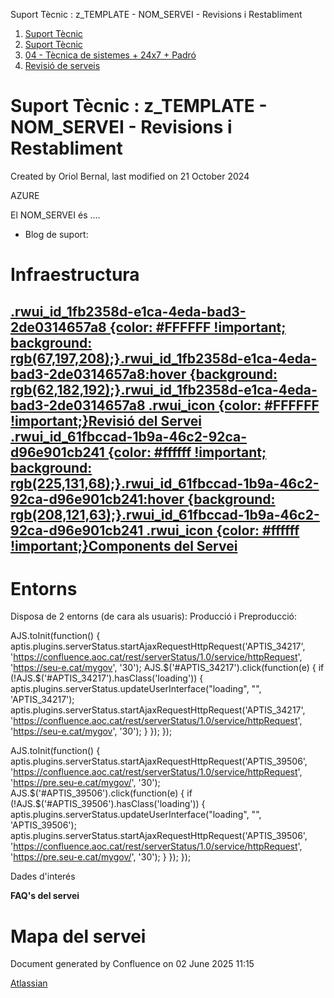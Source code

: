 Suport Tècnic : z\_TEMPLATE - NOM\_SERVEI - Revisions i Restabliment  

1.  [Suport Tècnic](index.md)
2.  [Suport Tècnic](13893782.md)
3.  [04 - Tècnica de sistemes + 24x7 + Padró](26313202.md)
4.  [Revisió de serveis](36340340.md)

Suport Tècnic : z\_TEMPLATE - NOM\_SERVEI - Revisions i Restabliment
====================================================================

Created by Oriol Bernal, last modified on 21 October 2024

AZURE

El NOM\_SERVEI és ....

*   Blog de suport: [](https://www.aoc.cat/2020/1000276271/mygov-disponible-15-octubre/)

Infraestructura
===============

[.rwui\_id\_1fb2358d-e1ca-4eda-bad3-2de0314657a8 {color: #FFFFFF !important; background: rgb(67,197,208);}.rwui\_id\_1fb2358d-e1ca-4eda-bad3-2de0314657a8:hover {background: rgb(62,182,192);}.rwui\_id\_1fb2358d-e1ca-4eda-bad3-2de0314657a8 .rwui\_icon {color: #FFFFFF !important;}Revisió del Servei](https://confluence.aoc.cat/pages/viewpage.action?pageId=41519461 "Revisió del Servei") [.rwui\_id\_61fbccad-1b9a-46c2-92ca-d96e901cb241 {color: #ffffff !important; background: rgb(225,131,68);}.rwui\_id\_61fbccad-1b9a-46c2-92ca-d96e901cb241:hover {background: rgb(208,121,63);}.rwui\_id\_61fbccad-1b9a-46c2-92ca-d96e901cb241 .rwui\_icon {color: #ffffff !important;}Components del Servei](http://192.168.166.136:8080/ServeisIntegracio/mapaServeis "Components del Servei")
------------------------------------------------------------------------------------------------------------------------------------------------------------------------------------------------------------------------------------------------------------------------------------------------------------------------------------------------------------------------------------------------------------------------------------------------------------------------------------------------------------------------------------------------------------------------------------------------------------------------------------------------------------------------------------------------------------------------------------------------------------------------------------------------

Entorns
=======

Disposa de 2 entorns (de cara als usuaris): Producció i Preproducció:

AJS.toInit(function() { aptis.plugins.serverStatus.startAjaxRequestHttpRequest('APTIS\_34217', 'https://confluence.aoc.cat/rest/serverStatus/1.0/service/httpRequest', 'https://seu-e.cat/mygov', '30'); AJS.$('#APTIS\_34217').click(function(e) { if (!AJS.$('#APTIS\_34217').hasClass('loading')) { aptis.plugins.serverStatus.updateUserInterface("loading", "", 'APTIS\_34217'); aptis.plugins.serverStatus.startAjaxRequestHttpRequest('APTIS\_34217', 'https://confluence.aoc.cat/rest/serverStatus/1.0/service/httpRequest', 'https://seu-e.cat/mygov', '30'); } }); });

AJS.toInit(function() { aptis.plugins.serverStatus.startAjaxRequestHttpRequest('APTIS\_39506', 'https://confluence.aoc.cat/rest/serverStatus/1.0/service/httpRequest', 'https://pre.seu-e.cat/mygov/', '30'); AJS.$('#APTIS\_39506').click(function(e) { if (!AJS.$('#APTIS\_39506').hasClass('loading')) { aptis.plugins.serverStatus.updateUserInterface("loading", "", 'APTIS\_39506'); aptis.plugins.serverStatus.startAjaxRequestHttpRequest('APTIS\_39506', 'https://confluence.aoc.cat/rest/serverStatus/1.0/service/httpRequest', 'https://pre.seu-e.cat/mygov/', '30'); } }); });

Dades d'interés

**FAQ's del servei**

   

             

  

Mapa del servei
===============

Document generated by Confluence on 02 June 2025 11:15

[Atlassian](http://www.atlassian.com/)